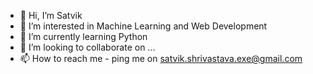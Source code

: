 - 👋 Hi, I’m Satvik
- 👀 I’m interested in Machine Learning and Web Development
- 🌱 I’m currently learning Python
- 💞️ I’m looking to collaborate on ...
- 📫 How to reach me - ping me on satvik.shrivastava.exe@gmail.com

<!---
satvikx/satvikx is a ✨ special ✨ repository because its `README.md` (this file) appears on your GitHub profile.
You can click the Preview link to take a look at your changes.
--->
